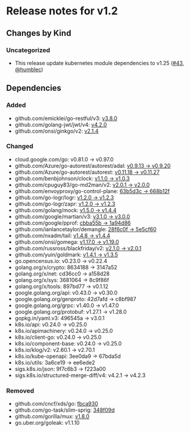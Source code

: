 # Release notes for v1.2

## Changes by Kind

### Uncategorized

- This release update kubernetes module dependencies to v1.25 ([#43](https://github.com/kubernetes-csi/volume-data-source-validator/pull/43), [@humblec](https://github.com/humblec))

## Dependencies

### Added
- github.com/emicklei/go-restful/v3: [v3.8.0](https://github.com/emicklei/go-restful/v3/tree/v3.8.0)
- github.com/golang-jwt/jwt/v4: [v4.2.0](https://github.com/golang-jwt/jwt/v4/tree/v4.2.0)
- github.com/onsi/ginkgo/v2: [v2.1.4](https://github.com/onsi/ginkgo/v2/tree/v2.1.4)

### Changed
- cloud.google.com/go: v0.81.0 → v0.97.0
- github.com/Azure/go-autorest/autorest/adal: [v0.9.13 → v0.9.20](https://github.com/Azure/go-autorest/autorest/adal/compare/v0.9.13...v0.9.20)
- github.com/Azure/go-autorest/autorest: [v0.11.18 → v0.11.27](https://github.com/Azure/go-autorest/autorest/compare/v0.11.18...v0.11.27)
- github.com/benbjohnson/clock: [v1.1.0 → v1.0.3](https://github.com/benbjohnson/clock/compare/v1.1.0...v1.0.3)
- github.com/cpuguy83/go-md2man/v2: [v2.0.1 → v2.0.0](https://github.com/cpuguy83/go-md2man/v2/compare/v2.0.1...v2.0.0)
- github.com/envoyproxy/go-control-plane: [63b5d3c → 668b12f](https://github.com/envoyproxy/go-control-plane/compare/63b5d3c...668b12f)
- github.com/go-logr/logr: [v1.2.0 → v1.2.3](https://github.com/go-logr/logr/compare/v1.2.0...v1.2.3)
- github.com/go-logr/zapr: [v1.2.0 → v1.2.3](https://github.com/go-logr/zapr/compare/v1.2.0...v1.2.3)
- github.com/golang/mock: [v1.5.0 → v1.4.4](https://github.com/golang/mock/compare/v1.5.0...v1.4.4)
- github.com/google/martian/v3: [v3.1.0 → v3.0.0](https://github.com/google/martian/v3/compare/v3.1.0...v3.0.0)
- github.com/google/pprof: [cbba55b → 1a94d86](https://github.com/google/pprof/compare/cbba55b...1a94d86)
- github.com/ianlancetaylor/demangle: [28f6c0f → 5e5cf60](https://github.com/ianlancetaylor/demangle/compare/28f6c0f...5e5cf60)
- github.com/nxadm/tail: [v1.4.8 → v1.4.4](https://github.com/nxadm/tail/compare/v1.4.8...v1.4.4)
- github.com/onsi/gomega: [v1.17.0 → v1.19.0](https://github.com/onsi/gomega/compare/v1.17.0...v1.19.0)
- github.com/russross/blackfriday/v2: [v2.1.0 → v2.0.1](https://github.com/russross/blackfriday/v2/compare/v2.1.0...v2.0.1)
- github.com/yuin/goldmark: [v1.4.1 → v1.3.5](https://github.com/yuin/goldmark/compare/v1.4.1...v1.3.5)
- go.opencensus.io: v0.23.0 → v0.22.4
- golang.org/x/crypto: 8634188 → 3147a52
- golang.org/x/net: cd36cc0 → a158d28
- golang.org/x/sys: 3681064 → 8c9f86f
- golang.org/x/tools: 897bd77 → v0.1.12
- google.golang.org/api: v0.43.0 → v0.30.0
- google.golang.org/genproto: 42d7afd → c8bf987
- google.golang.org/grpc: v1.40.0 → v1.47.0
- google.golang.org/protobuf: v1.27.1 → v1.28.0
- gopkg.in/yaml.v3: 496545a → v3.0.1
- k8s.io/api: v0.24.0 → v0.25.0
- k8s.io/apimachinery: v0.24.0 → v0.25.0
- k8s.io/client-go: v0.24.0 → v0.25.0
- k8s.io/component-base: v0.24.0 → v0.25.0
- k8s.io/klog/v2: v2.60.1 → v2.70.1
- k8s.io/kube-openapi: 3ee0da9 → 67bda5d
- k8s.io/utils: 3a6ce19 → ee6ede2
- sigs.k8s.io/json: 9f7c6b3 → f223a00
- sigs.k8s.io/structured-merge-diff/v4: v4.2.1 → v4.2.3

### Removed
- github.com/cncf/xds/go: [fbca930](https://github.com/cncf/xds/go/tree/fbca930)
- github.com/go-task/slim-sprig: [348f09d](https://github.com/go-task/slim-sprig/tree/348f09d)
- github.com/gorilla/mux: [v1.8.0](https://github.com/gorilla/mux/tree/v1.8.0)
- go.uber.org/goleak: v1.1.10
